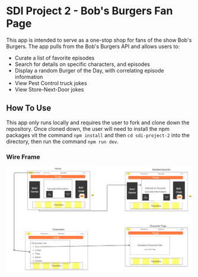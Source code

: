 # SDI Project 2 - Bob's Burgers Fan Page

This app is intended to serve as a one-stop shop for fans of the show Bob's Burgers. The app pulls from the Bob's Burgers API and allows users to:

- Curate a list of favorite episodes
- Search for details on specific characters, and episodes
- Display a random Burger of the Day, with correlating episode information
- View Pest Control truck jokes
- View Store-Next-Door jokes

## How To Use

This app only runs locally and requires the user to fork and clone down the repository. Once cloned down, the user will need to install the npm packages vit the command ```npm install``` and then ```cd sdi-project-2``` into the directory, then run the command ```npm run dev```.

### Wire Frame

![Project 2 WireFrame](./public/images/wireFrame.png)